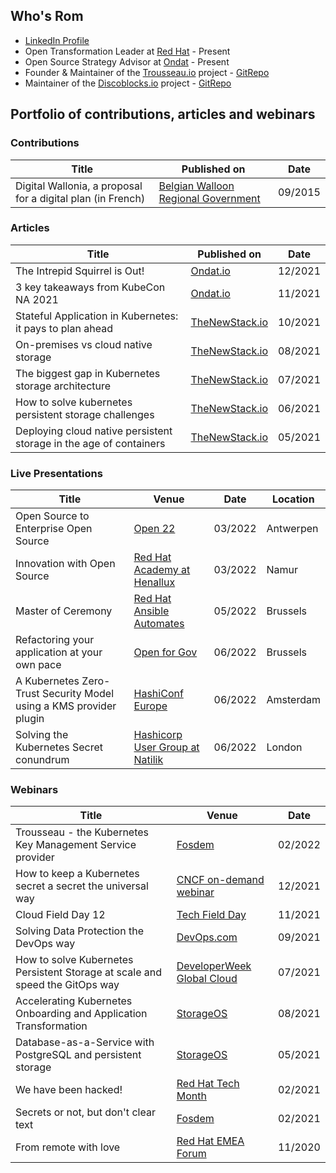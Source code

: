 
## Who's Rom
* [LinkedIn Profile](https://www.linkedin.com/in/rvandepoel/)
* Open Transformation Leader at [Red Hat](https://www.redhat.com/en) - Present
* Open Source Strategy Advisor at [Ondat](https://ondat.io) - Present
* Founder & Maintainer of the [Trousseau.io](https://trousseau.io) project - [GitRepo](https://github.com/ondat/trousseau)
* Maintainer of the [Discoblocks.io](https://discoblocks.io) project - [GitRepo](https://github.com/ondat/discoblocks)

## Portfolio of contributions, articles and webinars
### Contributions
|Title|Published on|Date|
|-----|----|----|
|Digital Wallonia, a proposal for a digital plan (in French)|[Belgian Walloon Regional Government](https://content.digitalwallonia.be/post/20180322085717/Plan-du-Num%C3%A9rique_Rapport-du-Conseil-du-Num%C3%A9rique_VF.pdf)|09/2015|

### Articles
|Title|Published on|Date|
|-----|------------|----|
|The Intrepid Squirrel is Out!|[Ondat.io](https://www.ondat.io/blog/the-intrepid-squirrel-is-out)|12/2021|
|3 key takeaways from KubeCon NA 2021|[Ondat.io](https://www.ondat.io/blog/top-3-key-takeaway-from-kubecon-na-2021)|11/2021|
|Stateful Application in Kubernetes: it pays to plan ahead|[TheNewStack.io](https://thenewstack.io/why-plan-stateful-application-storage/)|10/2021|
|On-premises vs cloud native storage|[TheNewStack.io](https://thenewstack.io/on-premises-vs-cloud-native-storage/)|08/2021|
|The biggest gap in Kubernetes storage architecture|[TheNewStack.io](https://thenewstack.io/whats-the-biggest-gap-in-kubernetes-storage-architecture/)|07/2021|
|How to solve kubernetes persistent storage challenges|[TheNewStack.io](https://thenewstack.io/how-to-solve-kubernetes-persistent-storage-challenges/)|06/2021|
|Deploying cloud native persistent storage in the age of containers|[TheNewStack.io](https://thenewstack.io/deploying-cloud-native-persistent-storage-in-the-age-of-containers/)|05/2021|

### Live Presentations
|Title|Venue|Date|Location|
|-----|----|----|--------|
|Open Source to Enterprise Open Source|[Open 22](https://kangaroot.net/events/open22)|03/2022|Antwerpen|
|Innovation with Open Source|[Red Hat Academy at Henallux](https://www.redhat.com/en/events/red-hat-academy-session-belgium)|03/2022|Namur|
|Master of Ceremony|[Red Hat Ansible Automates](https://events.redhat.com/profile/form/index.cfm?PKformID=0x540285abcd#agenda)|05/2022|Brussels|
|Refactoring your application at your own pace|[Open for Gov](https://kangaroot.net/events/open-gov)|06/2022|Brussels|
|A Kubernetes Zero-Trust Security Model using a KMS provider plugin|[HashiConf Europe](https://hashiconf-europe-2022.sessionize.com/session/328785)|06/2022|Amsterdam|
|Solving the Kubernetes Secret conundrum|[Hashicorp User Group at Natilik](https://www.meetup.com/London-HashiCorp-User-Group/events/285864430/)|06/2022|London|

### Webinars
|Title|Venue|Date|
|-----|----|----|
Trousseau - the Kubernetes Key Management Service provider|[Fosdem](https://fosdem.org/2022/schedule/event/security_trousseau/)|02/2022|
How to keep a Kubernetes secret a secret the universal way|[CNCF on-demand webinar](https://www.youtube.com/watch?v=c2yMlNvhf5U&t)|12/2021|
Cloud Field Day 12|[Tech Field Day](https://techfieldday.com/appearance/ondat-presents-at-cloud-field-day-12/)|11/2021|
Solving Data Protection the DevOps way|[DevOps.com](https://webinars.devops.com/solving-data-protection-the-devops-way)|09/2021|
How to solve Kubernetes Persistent Storage at scale and speed the GitOps way|[DeveloperWeek Global Cloud](https://emamo.com/event/developerweek-global-cloud-2021/r/speaker/romuald-vandepoel)|07/2021|
Accelerating Kubernetes Onboarding and Application Transformation|[StorageOS](https://info.ondat.io/accelerating-kubernetes-onboarding-and-application-transformation-on-demand)|08/2021|
Database-as-a-Service with PostgreSQL and persistent storage|[StorageOS](https://info.ondat.io/on-demand-webinar-database-as-a-service-with-postgresql-and-persistent-storage-download)|05/2021|
We have been hacked!|[Red Hat Tech Month](https://www.youtube.com/watch?v=NhleEdvAI_Y)|02/2021|
Secrets or not, but don't clear text|[Fosdem](https://archive.fosdem.org/2021/schedule/event/kubernetes_secret_management/)|02/2021|
From remote with love|[Red Hat EMEA Forum](https://www.redhat.com/en/forums/emea/benelux-track)|11/2020|
